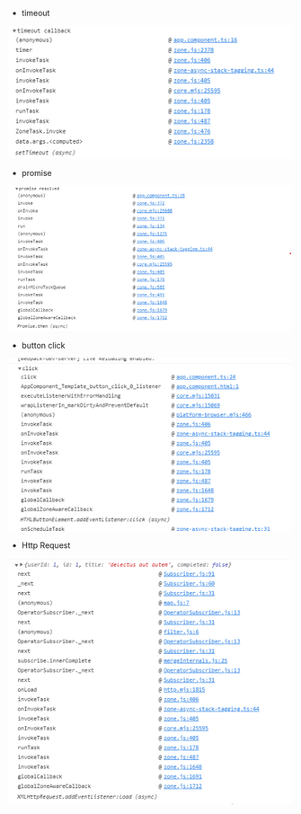 - timeout

![timeout](./screenshots/timeout.png)

- promise

![promise](./screenshots/promise.png)

- button click

![click](./screenshots/click.png)

- Http Request

![http](./screenshots/xhr.png)
